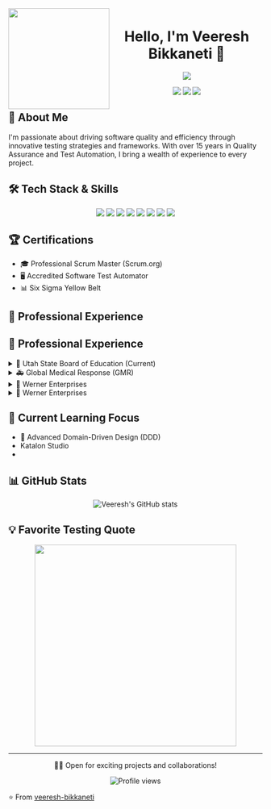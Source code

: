<img align="left" width="200" height="200" src="https://github.com/user-attachments/assets/9824c100-1f1c-421a-8d05-017928cefdee">  

<h1 align="center">Hello, I'm Veeresh Bikkaneti 👋</h1>
<p align="center">
  <img src="https://readme-typing-svg.herokuapp.com?lines=Senior+SDET+%7C+QA+Architect;Certified+Scrum+Master;15%2B+Years+of+Experience&center=true&width=380&height=45">
</p>

<p align="center">
  <a href="https://www.linkedin.com/in/sdetbaveer/"><img src="https://img.shields.io/badge/LinkedIn-0077B5?style=for-the-badge&logo=linkedin&logoColor=white"></a>
  <a href="https://medium.com/@veeresh.esh"><img src="https://img.shields.io/badge/Medium-12100E?style=for-the-badge&logo=medium&logoColor=white"></a>
  <a href="mailto:resume.qasdet@gmail.com"><img src="https://img.shields.io/badge/Email-D14836?style=for-the-badge&logo=gmail&logoColor=white"></a>
</p>

## 🚀 About Me

I'm passionate about driving software quality and efficiency through innovative testing strategies and frameworks. With over 15 years in Quality Assurance and Test Automation, I bring a wealth of experience to every project.

## 🛠️ Tech Stack & Skills

<p align="center">
  <img src="https://img.shields.io/badge/Java-ED8B00?style=for-the-badge&logo=java&logoColor=white">
  <img src="https://img.shields.io/badge/C%23-239120?style=for-the-badge&logo=c-sharp&logoColor=white">
  <img src="https://img.shields.io/badge/JavaScript-F7DF1E?style=for-the-badge&logo=javascript&logoColor=black">
  <img src="https://img.shields.io/badge/Selenium-43B02A?style=for-the-badge&logo=Selenium&logoColor=white">
  <img src="https://img.shields.io/badge/Playwright-45ba4b?style=for-the-badge&logo=Playwright&logoColor=white">
  <img src="https://img.shields.io/badge/Azure_DevOps-0078D7?style=for-the-badge&logo=azure-devops&logoColor=white">
  <img src="https://img.shields.io/badge/Jenkins-D24939?style=for-the-badge&logo=Jenkins&logoColor=white">
  <img src="https://img.shields.io/badge/Jira-0052CC?style=for-the-badge&logo=Jira&logoColor=white">
</p>

## 🏆 Certifications

- 🎓 Professional Scrum Master (Scrum.org)
- 🖥️ Accredited Software Test Automator
- 📊 Six Sigma Yellow Belt

## 💼 Professional Experience

## 💼 Professional Experience

<details>
  <summary>🏫 Utah State Board of Education (Current)</summary>
  <ul>
    <li>Designed and implemented a comprehensive test framework for a microservices-based, event-driven web application</li>
    <li>Developed a robust test strategy covering UI, API, and database (both relational and Cosmos DB) layers</li>
    <li>Conducted POC to evaluate testing tools, ultimately selecting and implementing Playwright with C#</li>
    <li>Led test automation initiatives across all three layers: UI, API, and database</li>
    <li>Implemented BDD practices to enhance collaboration and test clarity</li>
  </ul>
</details>

<details>
  <summary>🚑 Global Medical Response (GMR)</summary>
  <ul>
    <li>Architected enterprise-wide test automation frameworks and strategies</li>
    <li>Designed scalable and maintainable test solutions for critical emergency response systems</li>
    <li>Led CI/CD pipeline implementation for streamlined testing and deployment processes</li>
    <li>Mentored and guided QA teams across multiple projects, ensuring best practices in testing</li>
    <li>Aligned QA strategies with business objectives to enhance overall software quality</li>
    <li>Implemented innovative testing approaches for pre-hospital and dispatch solutions</li>
  </ul>
</details>

<details>
  <summary>🚛 Werner Enterprises</summary>
 <ul>
    <li>Served in multiple roles: Business Analyst, Scrum Master, QA Lead, and Solution Architect</li>
    <li>Developed comprehensive test strategies aligned with business needs and technical architecture</li>
    <li>Led Agile ceremonies and mentored team members on Scrum practices</li>
    <li>Designed and implemented test automation frameworks for complex business processes</li>
    <li>Bridged communication between technical teams and stakeholders as a BA</li>
    <li>Architected robust QA solutions to support large-scale logistics operations</li>
  </ul>
</details>

<details>
  <summary>🚛 Werner Enterprises</summary>
  <ul>
    <li>Developed comprehensive test strategies</li>
    <li>Automated complex business processes</li>
  </ul>
</details>

## 🌱 Current Learning Focus

- 🧠 Advanced Domain-Driven Design (DDD)
- Katalon Studio
- 
## 📊 GitHub Stats

<p align="center">
  <img src="https://github-readme-stats.vercel.app/api?username=veeresh-bikkaneti&show_icons=true&theme=radical" alt="Veeresh's GitHub stats">
</p>

## 💡 Favorite Testing Quote

<p align="center">
  <img src="https://quotefancy.com/media/wallpaper/3840x2160/1700728-Amir-Ghahrai-Quote-Testing-is-a-skill-While-this-may-come-as-a.jpg" width="400">
</p>

---

<p align="center">
  👨‍💻 Open for exciting projects and collaborations!
</p>

<p align="center">
  <img src="https://komarev.com/ghpvc/?username=veeresh-bikkaneti&color=blueviolet" alt="Profile views">
</p>

⭐️ From [veeresh-bikkaneti](https://github.com/veeresh-bikkaneti)
